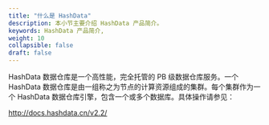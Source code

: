 ```yaml
---
title: "什么是 HashData"
description: 本小节主要介绍 HashData 产品简介。 
keywords: HashData 产品简介,
weight: 10
collapsible: false
draft: false
---
```


HashData 数据仓库是一个高性能，完全托管的 PB 级数据仓库服务。一个 HashData 数据仓库是由一组称之为节点的计算资源组成的集群。每个集群作为一个 HashData 数据仓库引擎，包含一个或多个数据库。具体操作请参见：

http://docs.hashdata.cn/v2.2/

